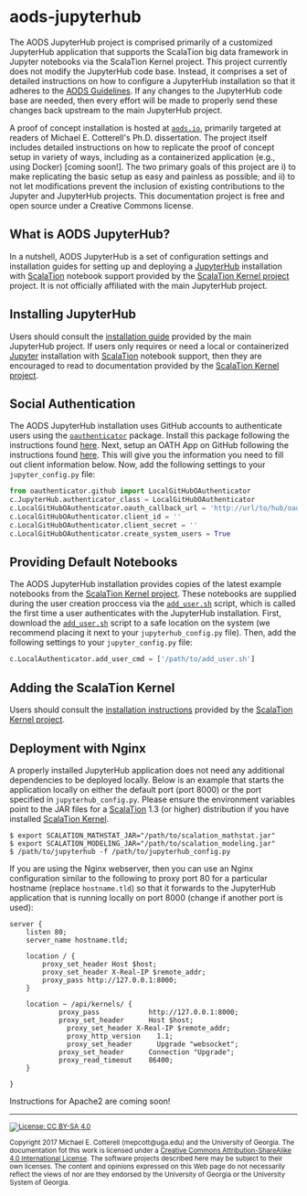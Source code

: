 # aods-jupyterhub

The AODS JupyterHub project is comprised primarily of a customized JupyterHub application that supports the ScalaTion big data framework in Jupyter notebooks via the ScalaTion Kernel project.
This project currently does not modify the JupyterHub code base.
Instead, it comprises a set of detailed instructions on how to configure a JupyterHub installation so that it adheres to the [AODS Guidelines](http://aods.io/#aods-guidelines).
If any changes to the JupyterHub code base are needed, then every effort will be made to properly send these changes back upstream to the main JupyterHub project.

A proof of concept installation is hosted at [`aods.io`](http://aods.io/), primarily targeted at readers of Michael E. Cotterell's Ph.D. dissertation.
The project itself includes detailed instructions on how to replicate the proof of concept setup in variety of ways, including as a containerized application (e.g., using Docker) [coming soon!].
The two primary goals of this project are i) to make replicating the basic setup as easy and painless as possible; and ii) to not let modifications prevent the inclusion of existing contributions to the Jupyter and JupyterHub projects.
This documentation project is free and open source under a Creative Commons license.

## What is AODS JupyterHub?

In a nutshell, AODS JupyterHub is a set of configuration settings and installation guides for setting up and deploying a [JupyterHub](https://jupyterhub.readthedocs.io/en/latest/) installation with [ScalaTion](http://cobweb.cs.uga.edu/~jam/scalation.html) notebook support provided by the [ScalaTion Kernel project](https://github.com/scalation/scalation_kernel) project. 
It is not officially affiliated with the main JupyterHub project. 

## Installing JupyterHub

Users should consult the [installation guide](https://jupyterhub.readthedocs.io/en/latest/installation-guide.html) provided by the main JupyterHub project.
If users only requires or need a local or containerized [Jupyter](http://jupyter.org) installation with [ScalaTion](http://cobweb.cs.uga.edu/~jam/scalation.html) notebook support, then they are encouraged to read to documentation provided by the [ScalaTion Kernel project](https://github.com/scalation/scalation_kernel).

## Social Authentication

The AODS JupyterHub installation uses GitHub accounts to authenticate users using the [`oauthenticator`](https://github.com/jupyterhub/oauthenticator) package.
Install this package following the instructions found [here](https://github.com/jupyterhub/oauthenticator).
Next, setup an OATH App on GitHub following the instructions found [here](https://developer.github.com/apps/building-integrations/setting-up-and-registering-oauth-apps/registering-oauth-apps/).
This will give you the information you need to fill out client information below.
Now, add the following settings to your `jupyter_config.py` file:

```python
from oauthenticator.github import LocalGitHubOAuthenticator
c.JupyterHub.authenticator_class = LocalGitHubOAuthenticator
c.LocalGitHubOAuthenticator.oauth_callback_url = 'http://url/to/hub/oauth_callback'
c.LocalGitHubOAuthenticator.client_id = ''
c.LocalGitHubOAuthenticator.client_secret = ''
c.LocalGitHubOAuthenticator.create_system_users = True
```

## Providing Default Notebooks

The AODS JupyterHub installation provides copies of the latest example notebooks from the [ScalaTion Kernel project](https://github.com/scalation/scalation_kernel).
These notebooks are supplied during the user creation proccess via the [`add_user.sh`](add_user.sh) script, which is called the first time a user authenticates with the JupyterHub installation.
First, download the [`add_user.sh`](add_user.sh) script to a safe location on the system (we recommend placing it next to your `jupyterhub_config.py` file).
Then, add the following settings to your `jupyter_config.py` file:

```python
c.LocalAuthenticator.add_user_cmd = ['/path/to/add_user.sh']
```

## Adding the ScalaTion Kernel

Users should consult the [installation instructions](https://github.com/scalation/scalation_kernel#general-installation-instructions) provided by the [ScalaTion Kernel project](https://github.com/scalation/scalation_kernel).

## Deployment with Nginx

A properly installed JupyterHub application does not need any additional dependencies to be deployed locally.
Below is an example that starts the application locally on either the default port (port 8000) or the port specified in `jupyterhub_config.py`.
Please ensure the environment variables point to the JAR files for a [ScalaTion](http://cobweb.cs.uga.edu/~jam/scalation.html) 1.3 (or higher) distribution if you have installed [ScalaTion Kernel](https://github.com/scalation/scalation_kernel).

```
$ export SCALATION_MATHSTAT_JAR="/path/to/scalation_mathstat.jar"
$ export SCALATION_MODELING_JAR="/path/to/scalation_modeling.jar"
$ /path/to/jupyterhub -f /path/to/jupyterhub_config.py
```

If you are using the Nginx webserver, then you can use an Nginx configuration similar to the following to proxy port 80 for a particular hostname (replace `hostname.tld`) so that it forwards to the JupyterHub application that is running locally on port 8000 (change if another port is used):

```
server {
	listen 80;
	server_name hostname.tld;

	location / {
		proxy_set_header Host $host;
		proxy_set_header X-Real-IP $remote_addr;
		proxy_pass http://127.0.0.1:8000;
	}

	location ~ /api/kernels/ {
	        proxy_pass            http://127.0.0.1:8000;
        	proxy_set_header      Host $host;
		      proxy_set_header X-Real-IP $remote_addr;
		      proxy_http_version    1.1;
		      proxy_set_header      Upgrade "websocket";
        	proxy_set_header      Connection "Upgrade";
        	proxy_read_timeout    86400;
    }

}
```

Instructions for Apache2 are coming soon!

<hr>
<small>
<p><a href="https://creativecommons.org/licenses/by-sa/4.0/"><img src="https://img.shields.io/badge/License-CC%20BY--SA%204.0-lightgrey.svg" alt="License: CC BY-SA 4.0" /></a></p>
<p>Copyright 2017 Michael E. Cotterell (mepcott@uga.edu) and the University of Georgia. The documentation fot this work is licensed under a <a rel="license" href="http://creativecommons.org/licenses/by-sa/4.0/">Creative Commons Attribution-ShareAlike 4.0 International License</a>. The software projects described here may be subject to their own licenses. The content and opinions expressed on this Web page do not necessarily reflect the views of nor are they endorsed by the University of Georgia or the University System of Georgia.</p>
</small>
